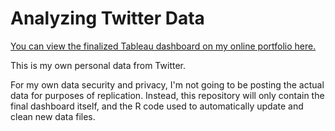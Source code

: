 # Analyzing Twitter Data

[You can view the finalized Tableau dashboard on my online portfolio here.](https://public.tableau.com/views/TwitterDashboard_16986198683330/TwitterDashboard?:language=en-US&:sid=&:redirect=auth&:display_count=n&:origin=viz_share_link)

This is my own personal data from Twitter.

For my own data security and privacy, I'm not going to be posting the actual data for purposes of replication. Instead,
this repository will only contain the final dashboard itself, and the R code used to automatically update and clean new 
data files.

